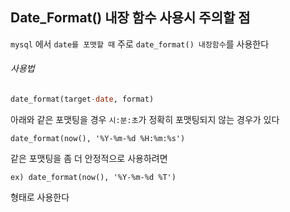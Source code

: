 ## Date_Format() 내장 함수 사용시 주의할 점
  
`mysql` 에서 `date를 포맷할 때` 주로 `date_format() 내장함수`를 사용한다  
  
###### 사용법  
```sql
date_format(target-date, format)
``` 
아래와 같은 포맷팅을 경우 `시:분:초`가 정확히 포맷팅되지 않는 경우가 있다  
```mysql
date_format(now(), '%Y-%m-%d %H:%m:%s')
```

같은 포맷팅을 좀 더 안정적으로 사용하려면
```
ex) date_format(now(), '%Y-%m-%d %T') 
```  
형태로 사용한다
